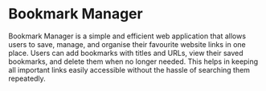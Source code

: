 # Bookmark Manager 
Bookmark Manager is a simple and efficient web application that allows users to save, manage, and organise their favourite website links in one place. Users can add bookmarks with titles and URLs, view their saved bookmarks, and delete them when no longer needed. This helps in keeping all important links easily accessible without the hassle of searching them repeatedly.